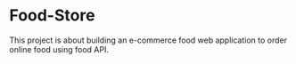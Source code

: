 # Food-Store
This project is about building an e-commerce food web application to order online food using food API.
